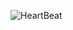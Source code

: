 ![HeartBeat](https://github.com/Brandon-SR/Sensores_R2/assets/132231023/8cd88948-5d8a-4c67-8ba9-2475a91f1df4)
